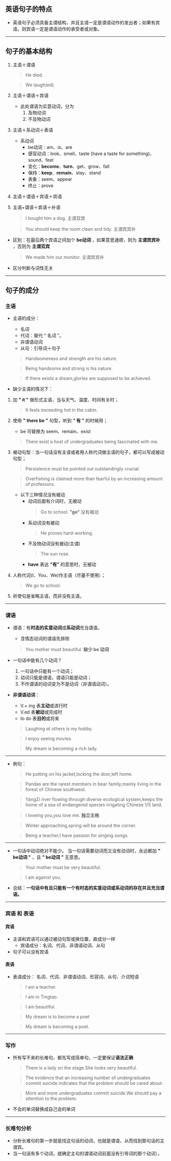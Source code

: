 ## 英语句子的特点  
+ 英语句子必须具备主谓结构，并且主语一定是谓语动作的发出者；如果有宾语，则宾语一定是谓语动作的承受者或对象。

---

## 句子的基本结构
1. 主语＋谓语
   > He died.
   
   > We laugh(ed).
2. 主语＋谓语＋宾语
   + 此处谓语为实意动词，分为
     1. 及物动词
     2. 不及物动词
3. 主语＋系动词＋表语
   + 系动词
     - be动词：am、is、are
     - 感官动词：look、smell、taste (have a taste for something)、sound、feel
     - 变化：**become**、**turn**、get、grow、fall
     - 保持：**keep**、**remain**、stay、stand
     - 表象：seem、appear
     - 终止：prove
4. 主语＋谓语＋宾语＋宾语
5. 主语+谓语＋宾语＋补语
   >  I bought him a dog. 主谓双宾

   > You should keep the room clean and tidy. 主谓宾宾补

+ 区别：在最后两个宾语之间加个 **be动词** ，如果意思通顺，则为 **主谓宾宾补** ，否则为 **主谓双宾**

   > We made him our monitor. 主谓宾宾补
+  区分判断与词性无关

---

## 句子的成分
### 主语

+ 主语的成分：

   + 名词
   + 代词：替代 “ 名词 ”。
   + 非谓语动词
   + 从句：引导词＋句子
  > Handsomeness and strength are his nature.

  > Being handsome and strong is his nature.

  > If there exists a dream,glories are supposed to be achieved. 

+ 缺少主语的情况下：

1. 加 **" it "** 做形式主语，当与天气、温度、时间有关时；
   > It feels exceeding hot in the cabin.
2. 使用 **" there be "** 句型，听到 **“ 有 ”** 的时候用；
   + be 可替换为 seem、remain、exist
   > There exist a host of undergraduates being fascinated with me.
3. 被动句型：当一句话没有主语或者用人称代词做主语的句子，都可以写成被动句型；
   > Persistence must be pointed out outstandingly crucial.

   > Overfishing is claimed more than fearful by an increasing amount of professors. 
   + 以下三种情况没有被动
     - 动词后面有介词时，无被动
         > Go to school. **”go“** 没有被动
     - 系动词没有被动
         > He proves hard-working.
     - 不及物动词没有被动(主谓)
        > The sun rose.
     - **have** 表达 **“有”** 的意思时，无被动
4. 人称代词(I、You、We)作主语（尽量不使用）；
      > We go to school.
5. 祈使句是省略主语，而非没有主语。
---

### 谓语
+ 谓语：有**时态的实意动词**或**系动词**充当谓语。
   - 含情态动词的谓语先排除
   > You mother must beautiful. **缺少 be 动词**

+ 一句话中能有几个动词？
  1. 一句话中只能有一个动词；
  2. 动词只能是谓语，谓语只能是动词；
  3. 不作谓语的动词变为不是动词（非谓语动词）。
+ **非谓语动词**：
  + V.+ ing 表**主动**或进行时
  + V.ed 表**被动**或完成时
  + to do 表**目的**或将来

  > Laughing at others is my hobby.

  > I enjoy seeing movies.

   > My dream is becoming a rich lady.

---

+ 例句：
   > He putting on his jacket,locking the door,left home.

  > Pandas are the rarest members in bear family,mainly living in the forest of Chinese southwest.

  > YangZi river flowing through diverse ecological system,keeps the home of a sea of endangered species irrigating Chinese 1/5 land.

  > I loveing you,you love me. **独立主格**

  > Winter approaching,spring will be around the corner.

  > Being a teacher,I have passion for singing songs.
---

+ 一句话中动词绝对不能少。
   当一句话需要动词而又没有动词时，永远都加 **" be动词 "** ，且 **" be动词 "** 无意思。
   > Your mother must be very beautiful.

   > I am against you.

+ 总结：**一句话中有且只能有一个有时态的实意动词或系动词的存在并且充当谓语。**  
   
---

### 宾语 和 表语
#### 宾语
+ 主语和宾语可以通过被动句型或换位置，故成分一样
  + 宾语成分：名词、代词、非谓语动词、从句
+ 句子可以没有宾语

#### 表语
+ 表语成分： 名词、代词、非谓语动词、形容词、从句、介词短语
  > I am a teacher.

  > I am in Tingtao.

  > I am beautiful.

  > My dream is to become a poet 

  > My dream is becoming a poet.

---

### 写作
+ 所有写不来的长难句，都先写成简单句，一定要保证**语法正确**
  > There is a lady on the stage.She looks very beautiful.

  > The evidence that an increasing number of undergraduates commit suicide indicates that the problem should be cared about.

  > More and more undergraduates commit suicide.We should pay a sttention to the problem. 
+ 不会的单词替换成自己会的单词
---
### 长难句分析
+ 分析长难句的第一步就是找这句话的动词，也就是谓语，从而找到那句话的主谓宾。
+ 当一句话有多个动词，就确定主句的谓语动词前面没有引导词的那个动词）。

